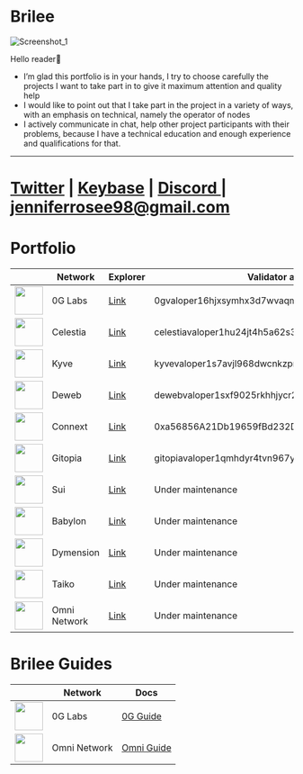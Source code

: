 # Brilee

![Screenshot_1](https://github.com/user-attachments/assets/acc134b2-0ae4-4e80-9a3c-d0d3e2955147)

Hello reader👋
- I’m glad this portfolio is in your hands, I try to choose carefully the projects I want to take part in to give it maximum attention and quality help
- I would like to point out that I take part in the project in a variety of ways, with an emphasis on technical, namely the operator of nodes
- I actively communicate in chat, help other project participants with their problems, because I have a technical education and enough experience and qualifications for that.

---

# [Twitter](https://x.com/BrileeLee) | [Keybase](https://keybase.io/yutk) | [Discord ](https://discord.com/users/960309831510679602) | jenniferrosee98@gmail.com

# Portfolio

|  | Network | Explorer | Validator address |
|------|----------|---------------------| --- |
| <img src="https://img.cryptorank.io/coins/0_g_labs1711467106027.png" width="50"/> | 0G Labs | [Link](https://testnet.0g.explorers.guru/validator/0gvaloper16hjxsymhx3d7wvaqm8jh25q684r8202hwu5gl7) | 0gvaloper16hjxsymhx3d7wvaqm8jh25q684r8202hwu5gl7 |
| <img src="https://encrypted-tbn0.gstatic.com/images?q=tbn:ANd9GcQa-hfV1QPNeDmoXoOvoo5VAUlRIYn6Idm5pA&s" width="50"/> | Celestia | [Link](https://celestia.explorers.guru/validator/celestiavaloper1hu24jt4h5a62s3durjrclu0hn32pafajtq9j4u) | celestiavaloper1hu24jt4h5a62s3durjrclu0hn32pafajtq9j4u |
| <img src="https://encrypted-tbn0.gstatic.com/images?q=tbn:ANd9GcQgk22eqUnuYk0hH8U3jP1KmflfbUzJQqBceA&s" width="50"/> | Kyve | [Link](https://kyve.explorers.guru/validator/kyvevaloper1s7avjl968dwcnkzpruhx9j4q90t7jsh2srewkm) | kyvevaloper1s7avjl968dwcnkzpruhx9j4q90t7jsh2srewkm |
| <img src="https://static.wixstatic.com/media/a5afc9_7787d8cfcec24c5abf51019a3646aa72~mv2.png/v1/fit/w_2500,h_1330,al_c/a5afc9_7787d8cfcec24c5abf51019a3646aa72~mv2.png" width="50"/> | Deweb | [Link](https://dws.explorers.guru/validator/dewebvaloper1sxf9025rkhhjycr2t75c68p8h5952krghmv776) | dewebvaloper1sxf9025rkhhjycr2t75c68p8h5952krghmv776 |
| <img src="https://avatars.githubusercontent.com/u/29290126?s=200&v=4" width="50"/> | Connext | [Link](https://testnet.amarok.connextscan.io/router/0xa56856A21Db19659fBd232Da42a28c221f30FeF9) | 0xa56856A21Db19659fBd232Da42a28c221f30FeF9 |
| <img src="https://assets.coingecko.com/coins/images/30392/large/0r9YJOJW_400x400.png?1696529281" width="50"/> | Gitopia | [Link](https://gitopia.explorers.guru/validator/gitopiavaloper1qmhdyr4tvn967ya4aks53t7r9gsepjmmsx6qla) | gitopiavaloper1qmhdyr4tvn967ya4aks53t7r9gsepjmmsx6qla |
| <img src="https://s2.coinmarketcap.com/static/img/coins/200x200/20947.png" width="50"/> | Sui | [Link](https://miro.medium.com/v2/resize:fit:4800/format:webp/1*8JttfZkJ2LvnoIKDrkARsQ.png) | Under maintenance |
| <img src="https://github.com/user-attachments/assets/d95550e3-43bf-438b-b7db-b04a6d647e1d" width="50"/> | Babylon | [Link](https://github.com/babylonchain/networks/pull/321) | Under maintenance |
| <img src="https://s2.coinmarketcap.com/static/img/coins/200x200/28932.png" width="50"/> | Dymension | [Link]() | Under maintenance |
| <img src="https://encrypted-tbn0.gstatic.com/images?q=tbn:ANd9GcRaGb9LzXBR54wHP9gi7JnJ0Wz-uf1fzxzU9A&s" width="50"/> | Taiko | [Link]() | Under maintenance |
| <img src="https://img.cryptorank.io/coins/omni_network1712911889767.png" width="50"/> | Omni Network | [Link]() | Under maintenance |



# Brilee Guides

|  | Network | Docs |
|------|----------|---------------------|
| <img src="https://img.cryptorank.io/coins/0_g_labs1711467106027.png" width="50"/> | 0G Labs | [0G Guide](https://github.com/yutkach/0G-brilee/tree/main) |
| <img src="https://img.cryptorank.io/coins/omni_network1712911889767.png" width="50"/> | Omni Network | [Omni Guide]() |
